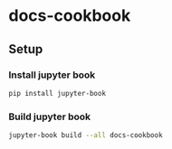 # docs-cookbook

## Setup

### Install jupyter book

```bash
pip install jupyter-book
```

### Build jupyter book

```bash
jupyter-book build --all docs-cookbook
```

